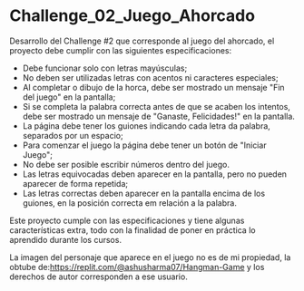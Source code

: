 # Challenge_02_Juego_Ahorcado
Desarrollo del Challenge #2 que corresponde al juego del ahorcado, el proyecto debe cumplir con las siguientes especificaciones: 
- Debe funcionar solo con letras mayúsculas;
- No deben ser utilizadas letras con acentos ni caracteres especiales;
- Al completar o dibujo de la horca, debe ser mostrado un mensaje "Fin del juego" en la pantalla;
- Si se completa la palabra correcta antes de que se acaben los intentos, debe ser mostrado un mensaje de "Ganaste, Felicidades!" en la pantalla.
- La página debe tener los guiones indicando cada letra da palabra, separados por un espacio;
- Para comenzar el juego la página debe tener un botón de "Iniciar Juego";
- No debe ser posible escribir números dentro del juego.
- Las letras equivocadas deben aparecer en la pantalla, pero no pueden aparecer de forma repetida;
- Las letras correctas deben aparecer en la pantalla encima de los guiones, en la posición correcta em relación a la palabra.

Este proyecto cumple con las especificaciones y tiene algunas características extra, todo con la finalidad de poner en práctica lo aprendido durante los cursos. 

La imagen del personaje que aparece en el juego no es de mi propiedad, la obtube de:https://replit.com/@ashusharma07/Hangman-Game y los derechos de autor corresponden a ese usuario.  
